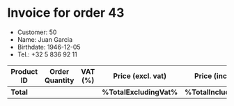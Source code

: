 # Invoice for order 43

- Customer: 50
- Name: Juan Garcia
- Birthdate: 1946-12-05
- Tel.: +32 5 836 92 11

| Product ID | Order Quantity | VAT (%) | Price (excl. vat) | Price (incl. VAT) |
|------------|----------------|---------|-------------------|-------------------|
| **Total** |                 |         | **%TotalExcludingVat%**| **%TotalIncludingVat%** |


